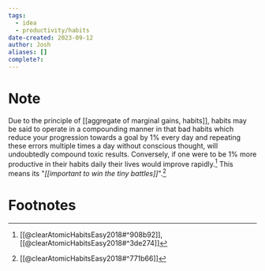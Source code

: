 ```yaml
---
tags:
  - idea
  - productivity/habits
date-created: 2023-09-12
author: Josh
aliases: []
complete?:
---
```

# Note

Due to the principle of [[aggregate of marginal gains, habits]], habits may be said to operate in a compounding manner in that bad habits which reduce your progression towards a goal by 1% every day and repeating these errors multiple times a day without conscious thought, will undoubtedly compound toxic results. Conversely, if one were to be 1% more productive in their habits daily their lives would improve rapidly.[^1] This means its "*[[important to win the tiny battles]]*".[^2]


# Footnotes

[^1]: [[@clearAtomicHabitsEasy2018#^908b92]], [[@clearAtomicHabitsEasy2018#^3de274]]
[^2]: [[@clearAtomicHabitsEasy2018#^771b66]]